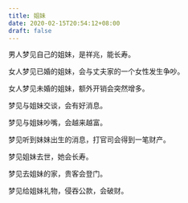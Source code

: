 ```yaml
---
title: 姐妹
date: 2020-02-15T20:54:12+08:00
draft: false
---
```


男人梦见自己的姐妹，是祥兆，能长寿。

女人梦见已婚的姐妹，会与丈夫家的一个女性发生争吵。

女人梦见未婚的姐妹，额外开销会突然增多。

梦见与姐妹交谈，会有好消息。

梦见与姐妹吵嘴，会越来越富。

梦见听到妹妹出生的消息，打官司会得到一笔财产。

梦见姐妹去世，她会长寿。

梦见去姐妹的家，贵客会登门。

梦见给姐妹礼物，侵吞公款，会破财。